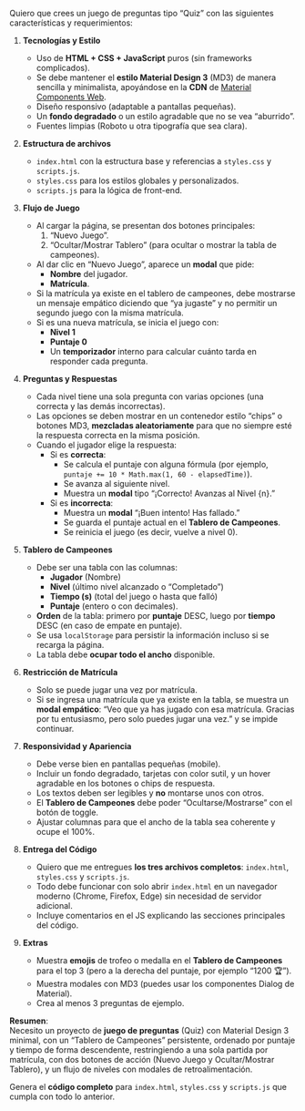 Quiero que crees un juego de preguntas tipo “Quiz” con las siguientes características y requerimientos:

1. **Tecnologías y Estilo**  
   - Uso de **HTML + CSS + JavaScript** puros (sin frameworks complicados).  
   - Se debe mantener el **estilo Material Design 3** (MD3) de manera sencilla y minimalista, apoyándose en la **CDN** de [Material Components Web](https://github.com/material-components/material-components-web).  
   - Diseño responsivo (adaptable a pantallas pequeñas).  
   - Un **fondo degradado** o un estilo agradable que no se vea “aburrido”.  
   - Fuentes limpias (Roboto u otra tipografía que sea clara).  

2. **Estructura de archivos**  
   - `index.html` con la estructura base y referencias a `styles.css` y `scripts.js`.  
   - `styles.css` para los estilos globales y personalizados.  
   - `scripts.js` para la lógica de front-end.  

3. **Flujo de Juego**  
   - Al cargar la página, se presentan dos botones principales:  
     1. “Nuevo Juego”.  
     2. “Ocultar/Mostrar Tablero” (para ocultar o mostrar la tabla de campeones).  
   - Al dar clic en “Nuevo Juego”, aparece un **modal** que pide:
     - **Nombre** del jugador.  
     - **Matrícula**.  
   - Si la matrícula ya existe en el tablero de campeones, debe mostrarse un mensaje empático diciendo que “ya jugaste” y no permitir un segundo juego con la misma matrícula.  
   - Si es una nueva matrícula, se inicia el juego con:  
     - **Nivel 1**  
     - **Puntaje 0**  
     - Un **temporizador** interno para calcular cuánto tarda en responder cada pregunta.  

4. **Preguntas y Respuestas**  
   - Cada nivel tiene una sola pregunta con varias opciones (una correcta y las demás incorrectas).  
   - Las opciones se deben mostrar en un contenedor estilo “chips” o botones MD3, **mezcladas aleatoriamente** para que no siempre esté la respuesta correcta en la misma posición.  
   - Cuando el jugador elige la respuesta:  
     - Si es **correcta**:  
       - Se calcula el puntaje con alguna fórmula (por ejemplo, `puntaje += 10 * Math.max(1, 60 - elapsedTime)`).  
       - Se avanza al siguiente nivel.  
       - Muestra un **modal** tipo “¡Correcto! Avanzas al Nivel {n}.”  
     - Si es **incorrecta**:  
       - Muestra un **modal** “¡Buen intento! Has fallado.”  
       - Se guarda el puntaje actual en el **Tablero de Campeones**.  
       - Se reinicia el juego (es decir, vuelve a nivel 0).  

5. **Tablero de Campeones**  
   - Debe ser una tabla con las columnas:  
     - **Jugador** (Nombre)  
     - **Nivel** (último nivel alcanzado o “Completado”)  
     - **Tiempo (s)** (total del juego o hasta que falló)  
     - **Puntaje** (entero o con decimales).  
   - **Orden** de la tabla: primero por **puntaje** DESC, luego por **tiempo** DESC (en caso de empate en puntaje).  
   - Se usa `localStorage` para persistir la información incluso si se recarga la página.  
   - La tabla debe **ocupar todo el ancho** disponible.  

6. **Restricción de Matrícula**  
   - Solo se puede jugar una vez por matrícula.  
   - Si se ingresa una matrícula que ya existe en la tabla, se muestra un **modal empático**: “Veo que ya has jugado con esa matrícula. Gracias por tu entusiasmo, pero solo puedes jugar una vez.” y se impide continuar.  

7. **Responsividad y Apariencia**  
   - Debe verse bien en pantallas pequeñas (mobile).  
   - Incluir un fondo degradado, tarjetas con color sutil, y un hover agradable en los botones o chips de respuesta.  
   - Los textos deben ser legibles y **no** montarse unos con otros.  
   - El **Tablero de Campeones** debe poder “Ocultarse/Mostrarse” con el botón de toggle.  
   - Ajustar columnas para que el ancho de la tabla sea coherente y ocupe el 100%.  

8. **Entrega del Código**  
   - Quiero que me entregues **los tres archivos completos**: `index.html`, `styles.css` y `scripts.js`.  
   - Todo debe funcionar con solo abrir `index.html` en un navegador moderno (Chrome, Firefox, Edge) sin necesidad de servidor adicional.  
   - Incluye comentarios en el JS explicando las secciones principales del código.  

9. **Extras**  
   - Muestra **emojis** de trofeo o medalla en el **Tablero de Campeones** para el top 3 (pero a la derecha del puntaje, por ejemplo “1200 🏆”).  
   - Muestra modales con MD3 (puedes usar los componentes Dialog de Material).  
   - Crea al menos 3 preguntas de ejemplo.  

**Resumen**:  
Necesito un proyecto de **juego de preguntas** (Quiz) con Material Design 3 minimal, con un “Tablero de Campeones” persistente, ordenado por puntaje y tiempo de forma descendente, restringiendo a una sola partida por matrícula, con dos botones de acción (Nuevo Juego y Ocultar/Mostrar Tablero), y un flujo de niveles con modales de retroalimentación.

Genera el **código completo** para `index.html`, `styles.css` y `scripts.js` que cumpla con todo lo anterior.
